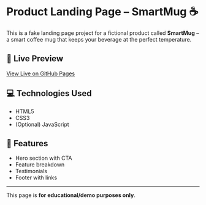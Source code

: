 # Product Landing Page – SmartMug ☕

This is a fake landing page project for a fictional product called **SmartMug** – a smart coffee mug that keeps your beverage at the perfect temperature.

## 🚀 Live Preview
[View Live on GitHub Pages](https://nheljim21.github.io/product-landing-page/)

## 💻 Technologies Used
- HTML5
- CSS3
- (Optional) JavaScript

## 📁 Features
- Hero section with CTA
- Feature breakdown
- Testimonials
- Footer with links

---

This page is **for educational/demo purposes only**.
